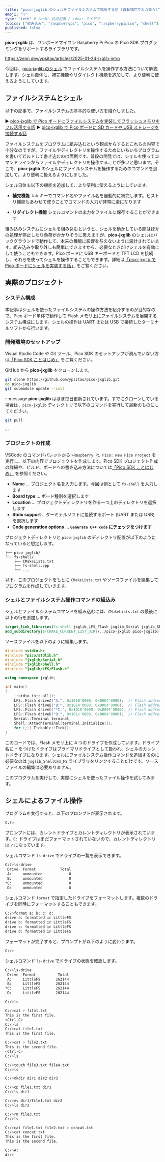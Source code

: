 ```yaml
---
title: "pico-jxglib のシェルをファイルシステムで拡張する話 (自動補完で入力楽々)"
emoji: "🎉"
type: "tech" # tech: 技術記事 / idea: アイデア
topics: ["組み込み", "raspberrypi", "pico", "raspberrypipico", "shell"]
published: false
---
```

**pico-jxglib** は、ワンボードマイコン Raspberry Pi Pico の Pico SDK プログラミングをサポートするライブラリです。

https://zenn.dev/ypsitau/articles/2025-01-24-jxglib-intro

今回は、[pico-jxglib のシェル](https://zenn.dev/ypsitau/articles/2025-05-08-shell) でファイルシステムを操作する方法について解説します。シェル自体も、補完機能やリダイレクト機能を追加して、より便利に使えるようにしています。

## ファイルシステムとシェル

以下の記事で、ファイルシステムの基本的な使い方を紹介しました。

▶️ [pico-jxglib で Pico ボードにファイルシステムを実装してフラッシュメモリをフル活用する話](https://zenn.dev/ypsitau/articles/2025-05-31-fs-flash)
▶️ [pico-jxglib で Pico ボードに SD カードや USB ストレージを接続する話](https://zenn.dev/ypsitau/articles/2025-06-06-fs-media)

ファイルシステムをプログラムに組み込むという観点からするとこれらの内容で十分なのですが、ファイルやディレクトリを操作するためにいちいちプログラムを書いてビルドして書き込むのは面倒です。普段の開発では、シェルを使ってコマンドラインからファイルやディレクトリを操作することが多いと思います。そこで、**pico-jxglib** のシェルにファイルシステムを操作するためのコマンドを追加して。より便利に扱えるようにしました。

シェル自体も以下の機能を追加して、より便利に使えるようにしています。

- **補完機能**
  Tab キーでコマンド名やファイル名を自動的に補完します。ヒストリ機能もあわせて使うことでコマンドの入力が非常に楽になります

- **リダイレクト機能**
  シェルコマンドの出力をファイルに保存することができます

組み込みシステムにシェルを組み込むというと、シェルを動かしている間はほかの処理が停止したり負荷がかかりそうに思えますが、**pico-jxglib** のシェルはバックグラウンドで動作して、本来の機能に影響を与えないように設計されています。組み込みや取り外しも簡単にできますから、必要なときだけシェルを有効にして使うこともできます。Pico ボードに USB キーボードと TFT LCD を接続し、それらを使ってシェルを操作することもできます。詳細は[「pico-jxglib で Pico ボードにシェルを実装する話」](https://zenn.dev/ypsitau/articles/2025-05-08-shell) をご覧ください。

## 実際のプロジェクト

### システム構成

本記事はシェルを使ったファイルシステムの操作方法を紹介するのが目的なので、Pico ボード単体で動作して Flash メモリ上にファイルシステムを展開するシステム構成にします。シェルの操作は UART または USB で接続したターミナルソフトから行います。

### 開発環境のセットアップ

Visual Studio Code や Git ツール、Pico SDK のセットアップが済んでいない方は[「Pico SDK ことはじめ」](https://zenn.dev/ypsitau/articles/2025-01-17-picosdk#%E9%96%8B%E7%99%BA%E7%92%B0%E5%A2%83) をご覧ください。

GitHub から **pico-jxglib** をクローンします。

```bash
git clone https://github.com/ypsitau/pico-jxglib.git
cd pico-jxglib
git submodule update --init
```

:::message
**pico-jxglib** はほぼ毎日更新されています。すでにクローンしている場合は、`pico-jxglib` ディレクトリで以下のコマンドを実行して最新のものにしてください。

```bash
git pull
```

:::

### プロジェクトの作成

VSCode のコマンドパレットから `>Raspberry Pi Pico: New Pico Project` を実行し、以下の内容でプロジェクトを作成します。Pico SDK プロジェクト作成の詳細や、ビルド、ボードへの書き込み方法については[「Pico SDK ことはじめ」](https://zenn.dev/ypsitau/articles/2025-01-17-picosdk#%E3%83%97%E3%83%AD%E3%82%B8%E3%82%A7%E3%82%AF%E3%83%88%E3%81%AE%E4%BD%9C%E6%88%90%E3%81%A8%E7%B7%A8%E9%9B%86) を参照ください。

- **Name** ... プロジェクト名を入力します。今回は例として `fs-shell` を入力します
- **Board type** ... ボード種別を選択します
- **Location** ... プロジェクトディレクトリを作る一つ上のディレクトリを選択します
- **Stdio support** .. ターミナルソフトに接続するポート (UART または USB) を選択します
- **Code generation options** ... **`Generate C++ code` にチェックをつけます**

プロジェクトディレクトリと `pico-jxglib` のディレクトリ配置が以下のようになっていると想定します。

```text
├── pico-jxglib/
└── fs-shell/
    ├── CMakeLists.txt
    ├── fs-shell.cpp
    └── ...
```

以下、このプロジェクトをもとに `CMakeLists.txt` やソースファイルを編集してプログラムを作成していきます。

### シェルとファイルシステム操作コマンドの組込み

シェルとファイルシステムコマンドを組み込むには、`CMakeLists.txt` の最後に以下の行を追加します。

```cmake
target_link_libraries(fs-shell jxglib_LFS_Flash jxglib_Serial jxglib_ShellCmd_FS)
add_subdirectory(${CMAKE_CURRENT_LIST_DIR}/../pico-jxglib pico-jxglib)
```

ソースファイルを以下のように編集します。

```cpp
#include <stdio.h>
#include "pico/stdlib.h"
#include "jxglib/Serial.h"
#include "jxglib/Shell.h"
#include "jxglib/LFS/Flash.h"

using namespace jxglib;

int main()
{
    ::stdio_init_all();
    LFS::Flash driveA("A:", 0x1010'0000, 0x0004'0000);  // Flash address and size 256kB
    LFS::Flash driveB("B:", 0x1014'0000, 0x0004'0000);  // Flash address and size 256kB
    LFS::Flash driveC("*C:", 0x1018'0000, 0x0004'0000); // Flash address and size 256kB
    LFS::Flash driveD("D:", 0x101c'0000, 0x0004'0000);  // Flash address and size 256kB
    Serial::Terminal terminal;
    Shell::AttachTerminal(terminal.Initialize());
    for (;;) Tickable::Tick();
}
```

このコードでは、Flash メモリ上に 4 つのドライブを作成しています。ドライブ名に `*` をつけたドライブはプライマリドライブとして扱われ、シェルのカレントドライブになります。シェルにファイルシステム操作コマンドを追加するのに必要なのは `jxglib_ShellCmd_FS` ライブラリをリンクすることだけです。ソースファイルの編集は必要ありません。

このプログラムを実行して、実際にシェルを使ったファイル操作を試してみます。

## シェルによるファイル操作

プログラムを実行すると、以下のプロンプトが表示されます。

```bash
C:?>
```

プロンプトには、カレントドライブとカレントディレクトリが表示されています。`C:` ドライブはまだフォーマットされていないので、カレントディレクトリは `?` になっています。

シェルコマンド `ls-drive` でドライブの一覧を表示できます。

```bash
C:?>ls-drive
 Drive  Format           Total
 A:     unmounted            0
 B:     unmounted            0
*C:     unmounted            0
 D:     unmounted            0
```

シェルコマンド `format` で指定したドライブをフォーマットします。複数のドライブを同時にフォーマットすることもできます。

```bash
C:?>format a: b: c: d:
drive a: formatted in LittleFS
drive b: formatted in LittleFS
drive c: formatted in LittleFS
drive d: formatted in LittleFS
```

フォーマットが完了すると、プロンプトが以下のように変わります。

```bash
C:/>
```

シェルコマンド `ls-drive` でドライブの状態を確認します。

```bash
C:/>ls-drive
 Drive  Format          Total
 A:     LittleFS       262144
 B:     LittleFS       262144
*C:     LittleFS       262144
 D:     LittleFS       262144
```

```bash
C:/>ls
```

```bash
C:/>cat > file1.txt
This is the first file.
<Ctrl-C>
C:/>ls
C:/>cat file1.txt
This is the first file.
```

```bash
C:/>cat > file2.txt
This is the second file.
<Ctrl-C>
C:/>ls
```

```bash
C:/>touch file3.txt file4.txt
C:/>ls
```

```bash
C:/>mkdir dir1 dir2 dir3
```

```bash
C:/>cp file1.txt dir1
C:/>ls dir1
```

```bash
C:/>mv dir1/file1.txt dir2
C:/>ls dir2
```

```bash
C:/>rm file3.txt
C:/>ls
```

```bash
C:/>cat file1.txt file2.txt > concat.txt
C:/>cat concat.txt
This is the first file.
This is the second file.
```

```bash
C:/>A:
A:/>
```
